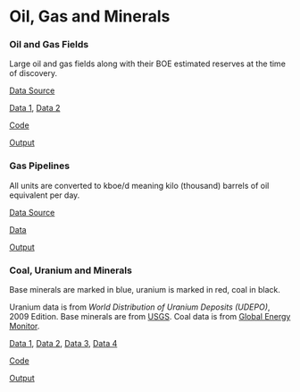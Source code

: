 # Oil, Gas and Minerals

### Oil and Gas Fields

Large oil and gas fields along with their BOE estimated reserves at
the time of discovery.

[Data Source](https://github.com/alexis-ribal/giant-oil-and-gas-field-discoveries/)

[Data 1](oilgas-2018.csv), [Data 2](oilgas-plus.csv)

[Code](oilgas.py)

[Output](oilgas-out.html)

<a name='pipelines'></a>

### Gas Pipelines

All units are converted to kboe/d meaning kilo (thousand) barrels of
oil equivalent per day.

[Data Source](https://globalenergymonitor.org/)

[Data](pipelines.csv)

[Output](pipelines.html)

<a name='minerals'></a>

### Coal, Uranium and Minerals

Base minerals are marked in blue, uranium is marked in red, coal in black.

Uranium data is from *World Distribution of Uranium Deposits (UDEPO)*,
2009 Edition. Base minerals are from [USGS](https://mrdata.usgs.gov/pp1802).
Coal data is from [Global Energy Monitor](https://globalenergymonitor.org/projects/global-coal-mine-tracker/).

[Data 1](mineral_base.csv),
[Data 2](mineral_iaea_geo_ur.csv),
[Data 3](mineral_iaea_ur.csv),
[Data 4](mineral-coal.csv)

[Code](minerals.py)

[Output](minerals-out.html)

